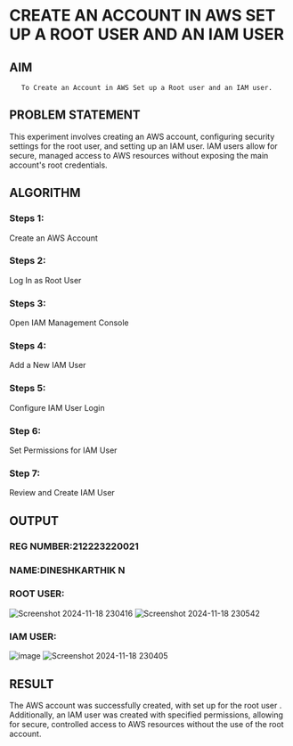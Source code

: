  # CREATE AN  ACCOUNT IN AWS SET UP A ROOT USER AND AN IAM USER 
  ## AIM
       To Create an Account in AWS Set up a Root user and an IAM user.
## PROBLEM STATEMENT
 This experiment involves creating an AWS account, configuring security settings for the root user, and setting up an IAM user. IAM users allow for secure, managed access to AWS resources without exposing the main account's root credentials.

## ALGORITHM
### Steps 1:
Create an AWS Account

### Steps 2:
Log In as Root User

### Steps 3:
Open IAM Management Console

### Steps 4:
Add a New IAM User

### Steps 5:
Configure IAM User Login

### Step 6:
Set Permissions for IAM User

### Step 7:
Review and Create IAM User

## OUTPUT
### REG NUMBER:212223220021
### NAME:DINESHKARTHIK N

### ROOT USER:
![Screenshot 2024-11-18 230416](https://github.com/user-attachments/assets/f6c43eeb-da20-43d6-a38a-08055ec7139a)
![Screenshot 2024-11-18 230542](https://github.com/user-attachments/assets/36cc7d2f-b209-4ae7-9e5b-ca397449bbbc)

### IAM USER:
![image](https://github.com/user-attachments/assets/5571c8f2-3d45-4798-9ed9-2aa55ba67e01)
![Screenshot 2024-11-18 230405](https://github.com/user-attachments/assets/326a4203-ba07-4ba2-b53d-dabad7d40d00)

## RESULT
The AWS account was successfully created, with set up for the root user . Additionally, an IAM user was created with specified permissions, allowing for secure, controlled access to AWS resources without the use of the root account.

  


